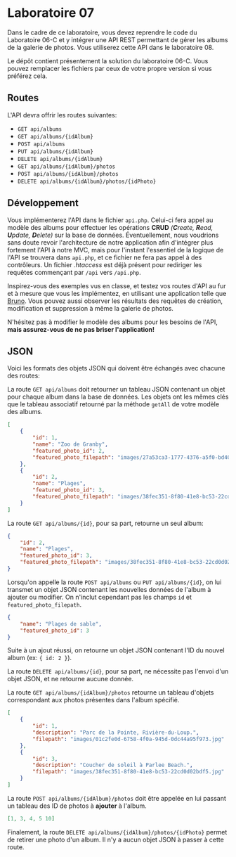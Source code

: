 # Laboratoire 07

Dans le cadre de ce laboratoire, vous devez reprendre le code du Laboratoire 06-C et y intégrer une API REST permettant de gérer les albums de la galerie de photos. Vous utiliserez cette API dans le laboratoire 08.

Le dépôt contient présentement la solution du laboratoire 06-C. Vous pouvez remplacer les fichiers par ceux de votre propre version si vous préférez cela.

## Routes

L'API devra offrir les routes suivantes:

* `GET api/albums`
* `GET api/albums/{idAlbum}`
* `POST api/albums`
* `PUT api/albums/{idAlbum}`
* `DELETE api/albums/{idAlbum}`
* `GET api/albums/{idAlbum}/photos`
* `POST api/albums/{idAlbum}/photos`
* `DELETE api/albums/{idAlbum}/photos/{idPhoto}`

## Développement

Vous implémenterez l'API dans le fichier `api.php`. Celui-ci fera appel au modèle des albums pour effectuer les opérations **CRUD** *(**C**reate, **R**ead, **U**pdate, **D**elete)* sur la base de données. Éventuellement, nous voudrions sans doute revoir l'architecture de notre application afin d'intégrer plus fortement l'API à notre MVC, mais pour l'instant l'essentiel de la logique de l'API se trouvera dans `api.php`, et ce fichier ne fera pas appel à des contrôleurs. Un fichier *.htaccess* est déjà présent pour rediriger les requêtes commençant par `/api` vers `/api.php`.

Inspirez-vous des exemples vus en classe, et testez vos routes d'API au fur et à mesure que vous les implémentez, en utilisant une application telle que [Bruno](https://www.usebruno.com/). Vous pouvez aussi observer les résultats des requêtes de création, modification et suppression à même la galerie de photos.

N'hésitez pas à modifier le modèle des albums pour les besoins de l'API, **mais assurez-vous de ne pas briser l'application!**

## JSON

Voici les formats des objets JSON qui doivent être échangés avec chacune des routes:

La route `GET api/albums` doit retourner un tableau JSON contenant un objet pour chaque album dans la base de données. Les objets ont les mêmes clés que le tableau associatif retourné par la méthode `getAll` de votre modèle des albums.

```json
[
    {
        "id": 1,
        "name": "Zoo de Granby",
        "featured_photo_id": 2,
        "featured_photo_filepath": "images/27a53ca3-1777-4376-a5f0-bd406b1d0bf6.jpg"
    },
    {
        "id": 2,
        "name": "Plages",
        "featured_photo_id": 3,
        "featured_photo_filepath": "images/38fec351-8f80-41e8-bc53-22cd0d02bdf5.jpg"
    }
]
```

La route `GET api/albums/{id}`, pour sa part, retourne un seul album:

```json
{
    "id": 2,
    "name": "Plages",
    "featured_photo_id": 3,
    "featured_photo_filepath": "images/38fec351-8f80-41e8-bc53-22cd0d02bdf5.jpg"
}
```

Lorsqu'on appelle la route `POST api/albums` ou `PUT api/albums/{id}`, on lui transmet un objet JSON contenant les nouvelles données de l'album à ajouter ou modifier. On n'inclut cependant pas les champs `id` et `featured_photo_filepath`.

```json
{
    "name": "Plages de sable",
    "featured_photo_id": 3
}
```

Suite à un ajout réussi, on retourne un objet JSON contenant l'ID du nouvel album (ex: `{ id: 2 }`).

La route `DELETE api/albums/{id}`, pour sa part, ne nécessite pas l'envoi d'un objet JSON, et ne retourne aucune donnée.

La route `GET api/albums/{idAlbum}/photos` retourne un tableau d'objets correspondant aux photos présentes dans l'album spécifié.

```json
[
    {
        "id": 1,
        "description": "Parc de la Pointe, Rivière-du-Loup.",
        "filepath": "images/01c2fe0d-6758-4f0a-945d-0dc44a95f973.jpg"
    },
    {
        "id": 3,
        "description": "Coucher de soleil à Parlee Beach.",
        "filepath": "images/38fec351-8f80-41e8-bc53-22cd0d02bdf5.jpg"
    }
]
```

La route `POST api/albums/{idAlbum}/photos` doit être appelée en lui passant un tableau des ID de photos à **ajouter** à l'album.

```json
[1, 3, 4, 5 10]
```

Finalement, la route `DELETE api/albums/{idAlbum}/photos/{idPhoto}` permet de retirer une photo d'un album. Il n'y a aucun objet JSON à passer à cette route.
